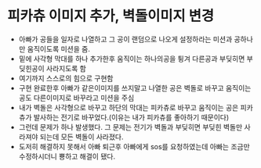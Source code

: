 # 피카츄 이미지 추가, 벽돌이미지 변경
* 아빠가 공들을 일자로 나열하고 그 공이 랜덤으로 나오게 설정하라는 미션과 공하나만 움직이도록 미션을 줌.
* 밑에 사각형 막대를 하나 추가한후 움직이는 하나의공을 튕겨 다른공과 부딪히면 부딪힌공이 사라지도록 함
* 여기까지 스스로의 힘으로 구현함
* 구현 완료한후 아빠가 같은이미지를 쓰지말고 나열한 공은 벽돌로 바꾸고 움직이는 공도 다른이미지로 바꾸라고 미션을 주심
* 내가 벽돌은 사각형으로 바꾸고 하단의 막대는 피카츄로 바꾸고 움직이는 공은 피카츄가 발사하는 전기로 바꾸었다.(이유는 내가 피카츄를 좋아하기 때문이다)
* 그런데 문제가 하나 발생했다. 그 문제는 전기가 벽돌과 부딪히면 부딪힌 벽돌만 사라져야 되는데 모든 벽돌이 사라졌다.
* 도저히 해결하지 못해서 아빠 퇴근후 아빠에게 sos를 요청하였는데 아빠는 조금만 수정하시더니 뿅하고 해결이 됐다.